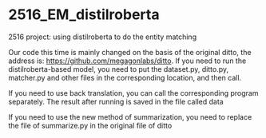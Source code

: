 # 2516_EM_distilroberta
2516 project: using distilroberta to do the entity matching

Our code this time is mainly changed on the basis of the original ditto, the address is: https://github.com/megagonlabs/ditto. If you need to run the distilroberta-based model, you need to put the dataset.py, ditto.py, matcher.py and other files in the corresponding location, and then call.

If you need to use back translation, you can call the corresponding program separately. The result after running is saved in the file called data 

If you need to use the new method of summarization, you need to replace the file of summarize.py in the original file of ditto
